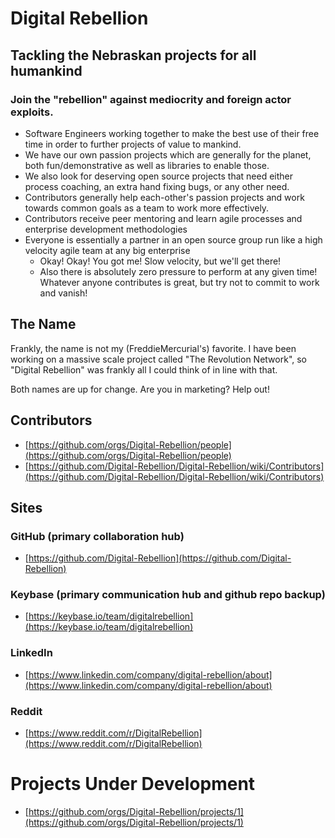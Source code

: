 # Digital Rebellion
## Tackling the Nebraskan projects for all humankind
### Join the "rebellion" against mediocrity and foreign actor exploits.
* Software Engineers working together to make the best use of their free time in order to further projects of value to mankind.
* We have our own passion projects which are generally for the planet, both fun/demonstrative as well as libraries to enable those.
* We also look for deserving open source projects that need either process coaching, an extra hand fixing bugs, or any other need.
* Contributors generally help each-other's passion projects and work towards common goals as a team to work more effectively.
* Contributors receive peer mentoring and learn agile processes and enterprise development methodologies
* Everyone is essentially a partner in an open source group run like a high velocity agile team at any big enterprise
  - Okay! Okay! You got me! Slow velocity, but we'll get there!
  - Also there is absolutely zero pressure to perform at any given time! Whatever anyone contributes is great, but try not to commit to work and vanish!

## The Name
Frankly, the name is not my (FreddieMercurial's) favorite. I have been working on a massive scale project called "The Revolution Network", so "Digital Rebellion" was frankly all I could think of in line with that.

Both names are up for change. Are you in marketing? Help out!

## Contributors

* [https://github.com/orgs/Digital-Rebellion/people](https://github.com/orgs/Digital-Rebellion/people)
* [https://github.com/Digital-Rebellion/Digital-Rebellion/wiki/Contributors](https://github.com/Digital-Rebellion/Digital-Rebellion/wiki/Contributors)

## Sites
  ### GitHub (primary collaboration hub)
  * [https://github.com/Digital-Rebellion](https://github.com/Digital-Rebellion)

  ### Keybase (primary communication hub and github repo backup)
  * [https://keybase.io/team/digitalrebellion](https://keybase.io/team/digitalrebellion)

  ### LinkedIn
  * [https://www.linkedin.com/company/digital-rebellion/about](https://www.linkedin.com/company/digital-rebellion/about)

  ### Reddit
  * [https://www.reddit.com/r/DigitalRebellion](https://www.reddit.com/r/DigitalRebellion)

# Projects Under Development
* [https://github.com/orgs/Digital-Rebellion/projects/1](https://github.com/orgs/Digital-Rebellion/projects/1)
  
